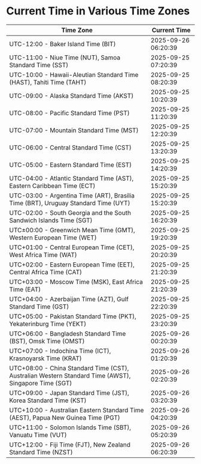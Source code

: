 # Current Time in Various Time Zones

| Time Zone | Current Time |
|-----------|--------------|
| UTC-12:00 - Baker Island Time (BIT) | 2025-09-26 06:20:39 |
| UTC-11:00 - Niue Time (NUT), Samoa Standard Time (SST) | 2025-09-25 07:20:39 |
| UTC-10:00 - Hawaii-Aleutian Standard Time (HAST), Tahiti Time (TAHT) | 2025-09-25 08:20:39 |
| UTC-09:00 - Alaska Standard Time (AKST) | 2025-09-25 10:20:39 |
| UTC-08:00 - Pacific Standard Time (PST) | 2025-09-25 11:20:39 |
| UTC-07:00 - Mountain Standard Time (MST) | 2025-09-25 12:20:39 |
| UTC-06:00 - Central Standard Time (CST) | 2025-09-25 13:20:39 |
| UTC-05:00 - Eastern Standard Time (EST) | 2025-09-25 14:20:39 |
| UTC-04:00 - Atlantic Standard Time (AST), Eastern Caribbean Time (ECT) | 2025-09-25 15:20:39 |
| UTC-03:00 - Argentina Time (ART), Brasília Time (BRT), Uruguay Standard Time (UYT) | 2025-09-25 15:20:39 |
| UTC-02:00 - South Georgia and the South Sandwich Islands Time (SGT) | 2025-09-25 16:20:39 |
| UTC±00:00 - Greenwich Mean Time (GMT), Western European Time (WET) | 2025-09-25 19:20:39 |
| UTC+01:00 - Central European Time (CET), West Africa Time (WAT) | 2025-09-25 20:20:39 |
| UTC+02:00 - Eastern European Time (EET), Central Africa Time (CAT) | 2025-09-25 21:20:39 |
| UTC+03:00 - Moscow Time (MSK), East Africa Time (EAT) | 2025-09-25 21:20:39 |
| UTC+04:00 - Azerbaijan Time (AZT), Gulf Standard Time (GST) | 2025-09-25 22:20:39 |
| UTC+05:00 - Pakistan Standard Time (PKT), Yekaterinburg Time (YEKT) | 2025-09-25 23:20:39 |
| UTC+06:00 - Bangladesh Standard Time (BST), Omsk Time (OMST) | 2025-09-26 00:20:39 |
| UTC+07:00 - Indochina Time (ICT), Krasnoyarsk Time (KRAT) | 2025-09-26 01:20:39 |
| UTC+08:00 - China Standard Time (CST), Australian Western Standard Time (AWST), Singapore Time (SGT) | 2025-09-26 02:20:39 |
| UTC+09:00 - Japan Standard Time (JST), Korea Standard Time (KST) | 2025-09-26 03:20:39 |
| UTC+10:00 - Australian Eastern Standard Time (AEST), Papua New Guinea Time (PGT) | 2025-09-26 04:20:39 |
| UTC+11:00 - Solomon Islands Time (SBT), Vanuatu Time (VUT) | 2025-09-26 05:20:39 |
| UTC+12:00 - Fiji Time (FJT), New Zealand Standard Time (NZST) | 2025-09-26 06:20:39 |
